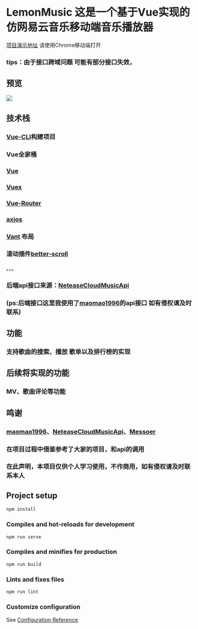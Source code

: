 # LemonMusic 这是一个基于Vue实现的仿网易云音乐移动端音乐播放器



<a href="https://fy4826.github.io/LemonMusic/dist/index.html">项目演示地址</a> 请使用Chrome移动端打开

### tips：由于接口跨域问题 可能有部分接口失效，

## 预览
<img src="https://github.com/fy4826/PIC/master/1.PNG">

## 技术栈

### <a href="https://cli.vuejs.org/zh/">Vue-CLI</a>构建项目
### Vue全家桶

 
  ###  <a href="https://cn.vuejs.org/">Vue</a>
  ### <a href="https://vuex.vuejs.org/zh/">Vuex</a>
  ### <a href="https://router.vuejs.org/zh/">Vue-Router</a>
  ### <a href="https://github.com/axios/axios">axios</a>
###  <a href='https://github.com/youzan/vant'>Vant</a> 布局

### 滚动插件<a href='https://github.com/ustbhuangyi/better-scroll'>better-scroll</a>

。。。
### 后端api接口来源：<a href='https://github.com/Binaryify/NeteaseCloudMusicApi'>NeteaseCloudMusicApi</a>
### (ps:后端接口这里我使用了<a href='https://github.com/maomao1996'>maomao1996<a/>的api接口  如有侵权请及时联系)

## 功能

### 支持歌曲的搜索、播放 歌单以及排行榜的实现

## 后续将实现的功能
### MV、歌曲评论等功能

## 鸣谢
### <a href='https://github.com/maomao1996'>maomao1996<a/>、<a href='https://github.com/Binaryify/NeteaseCloudMusicApi'>NeteaseCloudMusicApi</a>、<a href='https://https://github.com/messoer'>Messoer
<a/>
 
### 在项目过程中借鉴参考了大家的项目，和api的调用
### 在此声明，本项目仅供个人学习使用，不作商用，如有侵权请及时联系本人

## Project setup
```
npm install
```

### Compiles and hot-reloads for development
```
npm run serve
```

### Compiles and minifies for production
```
npm run build
```


### Lints and fixes files
```
npm run lint
```

### Customize configuration
See [Configuration Reference](https://cli.vuejs.org/config/).
